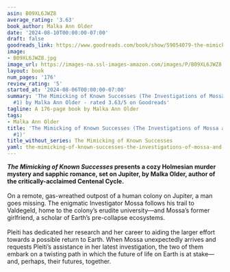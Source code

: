```yaml
---
asin: B09XL6JWZ8
average_rating: '3.63'
book_author: Malka Ann Older
date: '2024-08-10T00:00:00-07:00'
draft: false
goodreads_link: https://www.goodreads.com/book/show/59054079-the-mimicking-of-known-successes
image:
- B09XL6JWZ8.jpg
image_url: https://images-na.ssl-images-amazon.com/images/P/B09XL6JWZ8.01._SCLZZZZZZZ.jpg
layout: book
num_pages: '176'
review_rating: '5'
started_at: '2024-08-06T00:00:00-07:00'
summary: 'The Mimicking of Known Successes (The Investigations of Mossa and Pleiti,
  #1) by Malka Ann Older - rated 3.63/5 on Goodreads'
tagline: A 176-page book by Malka Ann Older
tags:
- Malka Ann Older
title: 'The Mimicking of Known Successes (The Investigations of Mossa and Pleiti,
  #1)'
title_without_series: The Mimicking of Known Successes
yaml: the-mimicking-of-known-successes-the-investigations-of-mossa-and-pleiti-1
---
```


<b><i>The Mimicking of Known Successes</i> presents a cozy Holmesian murder mystery and sapphic romance, set on Jupiter, by Malka Older, author of the critically-acclaimed Centenal Cycle.</b><br /><br />On a remote, gas-wreathed outpost of a human colony on Jupiter, a man goes missing. The enigmatic Investigator Mossa follows his trail to Valdegeld, home to the colony’s erudite university—and Mossa’s former girlfriend, a scholar of Earth’s pre-collapse ecosystems.<br /><br />Pleiti has dedicated her research and her career to aiding the larger effort towards a possible return to Earth. When Mossa unexpectedly arrives and requests Pleiti’s assistance in her latest investigation, the two of them embark on a twisting path in which the future of life on Earth is at stake—and, perhaps, their futures, together.